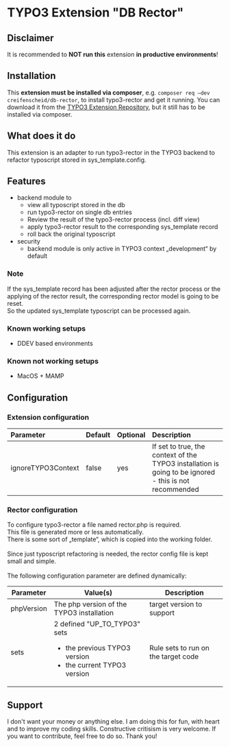 # TYPO3 Extension "DB Rector"

## Disclaimer
It is recommended to **NOT run this** extension **in productive environments**!

## Installation

This **extension must be installed via composer**, e.g. `composer req —dev creifenscheid/db-rector`, to install typo3-rector and get it running.  You can download it from the [TYPO3 Extension Repository](https://extensions.typo3.org/extension/db_rector/), but it still has to be installed via composer.

## What does it do
This extension is an adapter to run typo3-rector in the TYPO3 backend to refactor typoscript stored in sys_template.config.

## Features
- backend module to
  - view all typoscript stored in the db
  - run typo3-rector on single db entries
  - Review the result of the typo3-rector process (incl. diff view)
  - apply typo3-rector result to the corresponding sys_template record
  - roll back the original typoscript
- security
  - backend module is only active in TYPO3 context „development“ by default

### Note
If the sys_template record has been adjusted after the rector process or the applying of the rector result, the corresponding rector model is going to be reset.<br>
So the updated sys_template typoscript can be processed again.

### Known working setups

* DDEV based environments

### Known not working setups

* MacOS + MAMP

## Configuration
### Extension configuration
| Parameter | Default | Optional | Description                                                                  |
|:----------|:--------|:---------|:-----------------------------------------------------------------------------|
|ignoreTYPO3Context|false|yes| If set to true, the context of the TYPO3 installation is going to be ignored - this is not recommended |

### Rector configuration
To configure typo3-rector a file named rector.php is required.<br>
This file is generated more or less automatically.<br>
There is some sort of „template“, which is copied into the working folder.<br>
<br>
Since just typoscript refactoring is needed, the rector config file is kept small and simple.<br>
<br>
The following configuration parameter are defined dynamically:

| Parameter  | Value(s)                                                                                                   | Description                           |
|------------|------------------------------------------------------------------------------------------------------------|---------------------------------------|
| phpVersion | The php version of the TYPO3 installation                                                                  | target version to support             |
| sets       | 2 defined "UP_TO_TYPO3" sets<ul><li>the previous TYPO3 version</li><li>the current TYPO3 version</li></ul> | Rule sets to run on the target code |

## Support
I don't want your money or anything else.
I am doing this for fun, with heart and to improve my coding skills.
Constructive critisism is very welcome.
If you want to contribute, feel free to do so.
Thank you!
